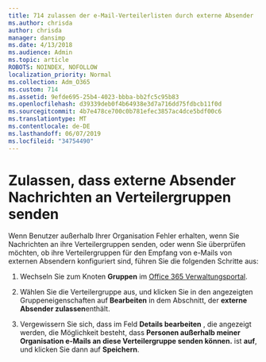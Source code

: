 ```yaml
---
title: 714 zulassen der e-Mail-Verteilerlisten durch externe Absender
ms.author: chrisda
author: chrisda
manager: dansimp
ms.date: 4/13/2018
ms.audience: Admin
ms.topic: article
ROBOTS: NOINDEX, NOFOLLOW
localization_priority: Normal
ms.collection: Adm_O365
ms.custom: 714
ms.assetid: 9efde695-25b4-4023-bbba-bb2fc5c95b83
ms.openlocfilehash: d39339deb0f4b64938e3d7a716dd75fdbcb11f0d
ms.sourcegitcommit: 4b7e478ce700c0b781efec3857ac4dce5bdf00c6
ms.translationtype: MT
ms.contentlocale: de-DE
ms.lasthandoff: 06/07/2019
ms.locfileid: "34754490"
---
```

# <a name="allow-external-senders-to-send-messages-to-distribution-groups"></a>Zulassen, dass externe Absender Nachrichten an Verteilergruppen senden

Wenn Benutzer außerhalb Ihrer Organisation Fehler erhalten, wenn Sie Nachrichten an ihre Verteilergruppen senden, oder wenn Sie überprüfen möchten, ob ihre Verteilergruppen für den Empfang von e-Mails von externen Absendern konfiguriert sind, führen Sie die folgenden Schritte aus:

1. Wechseln Sie zum Knoten **Gruppen** im [Office 365 Verwaltungsportal](https://portal.office.com/adminportal/home#/groups).

2. Wählen Sie die Verteilergruppe aus, und klicken Sie in den angezeigten Gruppeneigenschaften auf **Bearbeiten** in dem Abschnitt, der **externe Absender zulassen**enthält.

3. Vergewissern Sie sich, dass im Feld **Details bearbeiten** , die angezeigt werden, die Möglichkeit besteht, dass **Personen außerhalb meiner Organisation e-Mails an diese Verteilergruppe senden können.** ist **auf**, und klicken Sie dann auf **Speichern**.
